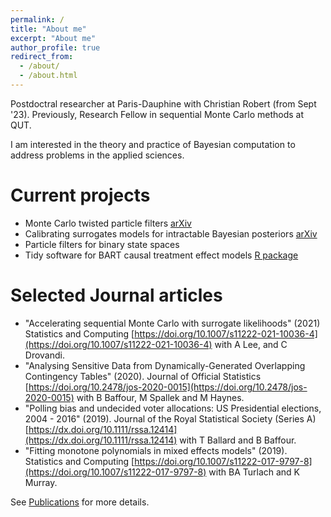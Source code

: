 ```yaml
---
permalink: /
title: "About me"
excerpt: "About me"
author_profile: true
redirect_from: 
  - /about/
  - /about.html
---
```


Postdoctral researcher at Paris-Dauphine with Christian Robert (from Sept '23).
Previously, Research Fellow in sequential Monte Carlo methods at QUT.

I am interested in the theory and practice of Bayesian computation to address problems in the applied sciences.

Current projects
=====
* Monte Carlo twisted particle filters [arXiv](https://arxiv.org/abs/2208.04288)
* Calibrating surrogates models for intractable Bayesian posteriors [arXiv](https://arxiv.org/abs/2211.05357)
* Particle filters for binary state spaces
* Tidy software for BART causal treatment effect models [R package](https://github.com/bonStats/tidytreatment)

Selected Journal articles
=====
* "Accelerating sequential Monte Carlo with surrogate likelihoods" (2021) Statistics and Computing [https://doi.org/10.1007/s11222-021-10036-4](https://doi.org/10.1007/s11222-021-10036-4) with A Lee, and C Drovandi. 
* "Analysing Sensitive Data from Dynamically-Generated Overlapping Contingency Tables" (2020). Journal of Official Statistics [https://doi.org/10.2478/jos-2020-0015](https://doi.org/10.2478/jos-2020-0015) with B Baffour, M Spallek and M Haynes.
* "Polling bias and undecided voter allocations: US Presidential elections, 2004 - 2016" (2019). Journal of the Royal Statistical Society (Series A) [https://dx.doi.org/10.1111/rssa.12414](https://dx.doi.org/10.1111/rssa.12414) with T Ballard and B Baffour.
* "Fitting monotone polynomials in mixed effects models" (2019). Statistics and Computing [https://doi.org/10.1007/s11222-017-9797-8](https://doi.org/10.1007/s11222-017-9797-8) with BA Turlach and K Murray.

See [Publications](https://bonstats.github.io/publications/) for more details.
